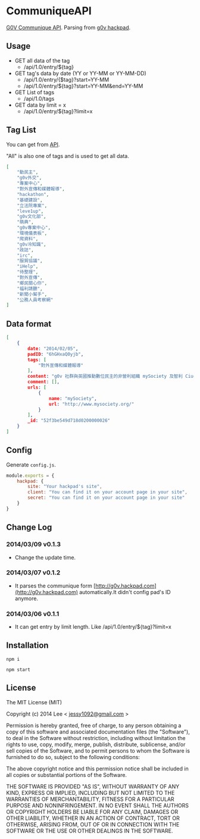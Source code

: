 CommuniqueAPI
=============

[G0V Communique API](http://g0v-communique-api.herokuapp.com/api/1.0/entry/all). Parsing from [g0v hackpad](https://g0v.hackpad.com/ep/group/yZ9JT9UlJf4).

## Usage

- GET all data of the tag
    + /api/1.0/entry/${tag}
- GET tag's data by date (YY or YY-MM or YY-MM-DD)
    + /api/1.0/entry/{$tag}?start=YY-MM
    + /api/1.0/entry/${tag}?start=YY-MM&end=YY-MM
- GET List of tags
    + /api/1.0/tags
- GET data by limit = x
    + /api/1.0/entry/${tag}?limit=x

## Tag List

You can get from [API](http://g0v-communique-api.herokuapp.com/api/1.0/tags).

"All" is also one of tags and is used to get all data.

```tags.json
[
    "動民主",
    "g0v外交",
    "專案中心",
    "對外宣傳和媒體報導",
    "hackathon",
    "基礎建設",
    "立法院專案",
    "leve1up",
    "g0v文化部",
    "萌典",
    "g0v專案中心",
    "環境儀表板",
    "爬資料",
    "g0v冷知識",
    "政誌",
    "irc",
    "服貿協議",
    "iHelp",
    "待整理",
    "對外宣傳",
    "鄉民關心你",
    "福利請聽",
    "新聞小幫手",
    "公務人員考察網"
]
```

## Data format

```data.json
[
    {
        date: "2014/02/05",
        padID: "6hGHxaQ0yjb",
        tags: [
            "對外宣傳和媒體報導"
        ],
        content: "g0v 社群與英國推動數位民主的非營利組織 mySociety 及智利 Ciudadano Inteligente 基金會進行 irc 聊天室群談（紀錄），介紹彼此專案與合作可能，共二十餘人參與。 ",
        comment: [],
        urls: [
            {
                name: "mySociety",
                url: "http://www.mysociety.org/"
            }
        ],
        _id: "52f3be549d718d0200000026"
    }
]
```

## Config

Generate `config.js`.

```config.js
module.exports = {
    hackpad: {
        site: "Your hackpad's site",
        client: "You can find it on your account page in your site",
        secret: "You can find it on your account page in your site"
    }
}
```

## Change Log

### 2014/03/09 v0.1.3
- Change the update time.

### 2014/03/07 v0.1.2
- It parses the communique form [http://g0v.hackpad.com](http://g0v.hackpad.com) automatically.It didn't config pad's ID anymore.

### 2014/03/06 v0.1.1
- It can get entry by limit length. Like /api/1.0/entry/${tag}?limit=x

## Installation

`npm i`

`npm start`

## License

The MIT License (MIT)

Copyright (c) 2014 Lee  < jessy1092@gmail.com >

Permission is hereby granted, free of charge, to any person obtaining a copy of
this software and associated documentation files (the "Software"), to deal in
the Software without restriction, including without limitation the rights to
use, copy, modify, merge, publish, distribute, sublicense, and/or sell copies of
the Software, and to permit persons to whom the Software is furnished to do so,
subject to the following conditions:

The above copyright notice and this permission notice shall be included in all
copies or substantial portions of the Software.

THE SOFTWARE IS PROVIDED "AS IS", WITHOUT WARRANTY OF ANY KIND, EXPRESS OR
IMPLIED, INCLUDING BUT NOT LIMITED TO THE WARRANTIES OF MERCHANTABILITY, FITNESS
FOR A PARTICULAR PURPOSE AND NONINFRINGEMENT. IN NO EVENT SHALL THE AUTHORS OR
COPYRIGHT HOLDERS BE LIABLE FOR ANY CLAIM, DAMAGES OR OTHER LIABILITY, WHETHER
IN AN ACTION OF CONTRACT, TORT OR OTHERWISE, ARISING FROM, OUT OF OR IN
CONNECTION WITH THE SOFTWARE OR THE USE OR OTHER DEALINGS IN THE SOFTWARE.
